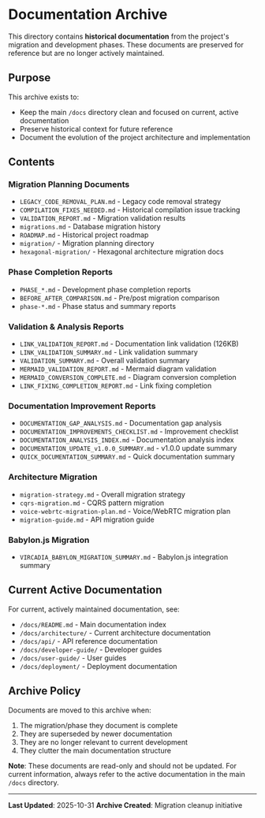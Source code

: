 # Documentation Archive

This directory contains **historical documentation** from the project's migration and development phases. These documents are preserved for reference but are no longer actively maintained.

## Purpose

This archive exists to:
- Keep the main `/docs` directory clean and focused on current, active documentation
- Preserve historical context for future reference
- Document the evolution of the project architecture and implementation

## Contents

### Migration Planning Documents
- `LEGACY_CODE_REMOVAL_PLAN.md` - Legacy code removal strategy
- `COMPILATION_FIXES_NEEDED.md` - Historical compilation issue tracking
- `VALIDATION_REPORT.md` - Migration validation results
- `migrations.md` - Database migration history
- `ROADMAP.md` - Historical project roadmap
- `migration/` - Migration planning directory
- `hexagonal-migration/` - Hexagonal architecture migration docs

### Phase Completion Reports
- `PHASE_*.md` - Development phase completion reports
- `BEFORE_AFTER_COMPARISON.md` - Pre/post migration comparison
- `phase-*.md` - Phase status and summary reports

### Validation & Analysis Reports
- `LINK_VALIDATION_REPORT.md` - Documentation link validation (126KB)
- `LINK_VALIDATION_SUMMARY.md` - Link validation summary
- `VALIDATION_SUMMARY.md` - Overall validation summary
- `MERMAID_VALIDATION_REPORT.md` - Mermaid diagram validation
- `MERMAID_CONVERSION_COMPLETE.md` - Diagram conversion completion
- `LINK_FIXING_COMPLETION_REPORT.md` - Link fixing completion

### Documentation Improvement Reports
- `DOCUMENTATION_GAP_ANALYSIS.md` - Documentation gap analysis
- `DOCUMENTATION_IMPROVEMENTS_CHECKLIST.md` - Improvement checklist
- `DOCUMENTATION_ANALYSIS_INDEX.md` - Documentation analysis index
- `DOCUMENTATION_UPDATE_v1.0.0_SUMMARY.md` - v1.0.0 update summary
- `QUICK_DOCUMENTATION_SUMMARY.md` - Quick documentation summary

### Architecture Migration
- `migration-strategy.md` - Overall migration strategy
- `cqrs-migration.md` - CQRS pattern migration
- `voice-webrtc-migration-plan.md` - Voice/WebRTC migration plan
- `migration-guide.md` - API migration guide

### Babylon.js Migration
- `VIRCADIA_BABYLON_MIGRATION_SUMMARY.md` - Babylon.js integration summary

## Current Active Documentation

For current, actively maintained documentation, see:
- `/docs/README.md` - Main documentation index
- `/docs/architecture/` - Current architecture documentation
- `/docs/api/` - API reference documentation
- `/docs/developer-guide/` - Developer guides
- `/docs/user-guide/` - User guides
- `/docs/deployment/` - Deployment documentation

## Archive Policy

Documents are moved to this archive when:
1. The migration/phase they document is complete
2. They are superseded by newer documentation
3. They are no longer relevant to current development
4. They clutter the main documentation structure

**Note**: These documents are read-only and should not be updated. For current information, always refer to the active documentation in the main `/docs` directory.

---

**Last Updated**: 2025-10-31
**Archive Created**: Migration cleanup initiative
